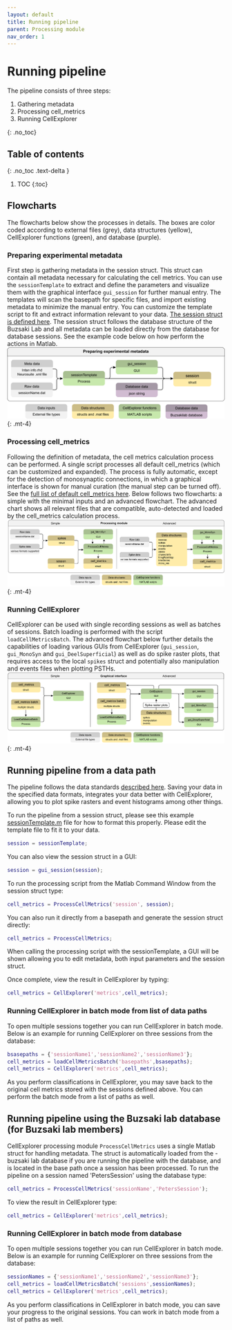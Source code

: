 ```yaml
---
layout: default
title: Running pipeline
parent: Processing module
nav_order: 1
---
```

# Running pipeline
The pipeline consists of three steps: 
1. Gathering metadata
2. Processing cell_metrics
3. Running CellExplorer

{: .no_toc}
## Table of contents
{: .no_toc .text-delta }

1. TOC
{:toc}

## Flowcharts
The flowcharts below show the processes in details. The boxes are color coded according to external files (grey), data structures (yellow), CellExplorer functions (green), and database (purple).

### Preparing experimental metadata
First step is gathering metadata in the session struct. This struct can contain all metadata necessary for calculating the cell metrics. You can use the `sessionTemplate` to extract and define the parameters and visualize them with the graphical interface `gui_session` for further manual entry. The templates will scan the basepath for specific files, and import existing metadata to minimize the manual entry. You can customize the template script to fit and extract information relevant to your data. [The session struct is defined here]({{"/datastructure/data-structure-and-format/#session-metadata"|absolute_url}}). The session struct follows the database structure of the Buzsaki Lab and all metadata can be loaded directly from the database for database sessions. See the example code below on how perform the actions in Matlab.
![](https://raw.githubusercontent.com/petersenpeter/common_resources/main/images/Flowcharts_Metadata.png){: .mt-4}

### Processing cell_metrics
Following the definition of metadata, the cell metrics calculation process can be performed. A single script processes all default cell_metrics (which can be customized and expanded). The process is fully automatic, except for the detection of monosynaptic connections, in which a graphical interface is shown for manual curation (the manual step can be turned off). See the [full list of default cell_metrics here]({{"/datastructure/standard-cell-metrics/"|absolute_url}}). Below follows two flowcharts: a simple with the minimal inputs and an advanced flowchart. The advanced chart shows all relevant files that are compatible, auto-detected and loaded by the cell_metrics calculation process.
![](https://raw.githubusercontent.com/petersenpeter/common_resources/main/images/Flowcharts_ProcessingModule.png){: .mt-4}

### Running CellExplorer
CellExplorer can be used with single recording sessions as well as batches of sessions. Batch loading is performed with the script `loadCellMetricsBatch`. The advanced flowchart below further details the capabilities of loading various GUIs from CellExplorer (`gui_session`, `gui_MonoSyn` and `gui_DeelSuperficial`) as well as do spike raster plots, that requires access to the local `spikes` struct and potentially also manipulation and events files when plotting PSTHs.
![](https://raw.githubusercontent.com/petersenpeter/common_resources/main/images/Flowcharts_GraphicalInterface.png){: .mt-4}

## Running pipeline from a data path
The pipeline follows the data standards [described here]({{"/datastructure/data-structure-and-format/"|absolute_url}}). Saving your data in the specified data formats, integrates your data better with CellExplorer, allowing you to plot spike rasters and event histograms among other things.

To run the pipeline from a session struct, please see this example
[sessionTemplate.m](https://github.com/petersenpeter/CellExplorer/blob/master/calc_CellMetrics/sessionTemplate.m) file for how to format this properly. Please edit the template file to fit it to your data.
```m
session = sessionTemplate;
```
You can also view the session struct in a GUI:
```m
session = gui_session(session);
```

To run the processing script from the Matlab Command Window from the session struct type:
```m
cell_metrics = ProcessCellMetrics('session', session);
```
You can also run it directly from a basepath and generate the session struct directly:
```m
cell_metrics = ProcessCellMetrics;
```
When calling the processing script with the sessionTemplate, a GUI will be shown allowing you to edit  metadata, both input parameters and the session struct. 

Once complete, view the result in CellExplorer by typing:
```m
cell_metrics = CellExplorer('metrics',cell_metrics);
```
### Running CellExplorer in batch mode from list of data paths
To open multiple sessions together you can run CellExplorer in batch mode. Below is an example for running CellExplorer on three sessions from the database:

```m
bsasepaths = {'sessionName1','sessionName2','sessionName3'};
cell_metrics = loadCellMetricsBatch('basepaths',bsasepaths);
cell_metrics = CellExplorer('metrics',cell_metrics);
```
As you perform classifications in CellExplorer, you may save back to the original cell metrics stored with the sessions defined above. You can perform the batch mode from a list of paths as well.

## Running pipeline using the Buzsaki lab database (for Buzsaki lab members)
CellExplorer processing module `ProcessCellMetrics` uses a single Matlab struct for handling metadata. The struct is automatically loaded from the -buzsaki lab database if you are running the pipeline with the database, and is located in the base path once a session has been processed. To run the pipeline on a session named 'PetersSession' using the database type:
```m
cell_metrics = ProcessCellMetrics('sessionName','PetersSession');
```
To view the result in CellExplorer type:
```m
cell_metrics = CellExplorer('metrics',cell_metrics);
```

### Running CellExplorer in batch mode from database
To open multiple sessions together you can run CellExplorer in batch mode. Below is an example for running CellExplorer on three sessions from the database:

```m
sessionNames = {'sessionName1','sessionName2','sessionName3'};
cell_metrics = loadCellMetricsBatch('sessions',sessionNames);
cell_metrics = CellExplorer('metrics',cell_metrics);
```

As you perform classifications in CellExplorer in batch mode, you can save your progress to the original sessions. You can work in batch mode from a list of paths as well.
